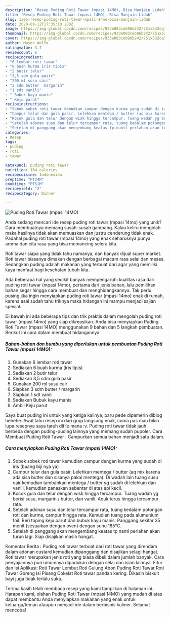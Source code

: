 ```yaml
---
description: "Resep Puding Roti Tawar (mpasi 14MO), Bisa Manjain Lidah"
title: "Resep Puding Roti Tawar (mpasi 14MO), Bisa Manjain Lidah"
slug: 1305-resep-puding-roti-tawar-mpasi-14mo-bisa-manjain-lidah
date: 2020-09-12T17:35:10.280Z
image: https://img-global.cpcdn.com/recipes/933e083ceb96b242/751x532cq70/puding-roti-tawar-mpasi-14mo-foto-resep-utama.jpg
thumbnail: https://img-global.cpcdn.com/recipes/933e083ceb96b242/751x532cq70/puding-roti-tawar-mpasi-14mo-foto-resep-utama.jpg
cover: https://img-global.cpcdn.com/recipes/933e083ceb96b242/751x532cq70/puding-roti-tawar-mpasi-14mo-foto-resep-utama.jpg
author: Mason Wolfe
ratingvalue: 3.7
reviewcount: 6
recipeingredient:
- "6 lembar roti tawar"
- "6 buah kurma iris tipis"
- "2 butir telur"
- "3,5 sdm gula pasir"
- "200 ml susu cair"
- "3 sdm butter  margarin"
- "1 sdt vanili"
- " Bubuk kayu manis"
- " Keju parut"
recipeinstructions:
- "Sobek sobek roti tawar kemudian campur dengan kurma yang sudah di iris (buang biji nya ya)"
- "Campur telur dan gula pasir. Lelehkan mentega / butter (aq mix karena ada sisa butter dan sisanya pakai mentega). Di wadah lain tuang susu cair kemudian tambahkan mentega / butter yg sudah di lelehkan dan vanili, kemudian panaskan sebentar di atas api kecil."
- "Kocok gula dan telur dengan wisk hingga tercampur. Tuang wadah yg berisi susu, margarin / butter, dan vanili. Aduk terus hingga tercampur rata."
- "Setelah adonan susu dan telur tercampur rata, tuang kedalam potongan roti dan kurma, campur hingga rata. Kemudian tuang pada alumunium foil. Beri toping keju parut dan bubuk kayu manis. Panggang sekitar 35 menit (sesuaikan dengan oven) dengan suhu 185°C."
- "Setelah di panggang akan mengembang keatas tp nanti perlahan akan turun lagi. Siap disajikan masih hangat."
categories:
- Resep
tags:
- puding
- roti
- tawar

katakunci: puding roti tawar 
nutrition: 164 calories
recipecuisine: Indonesian
preptime: "PT24M"
cooktime: "PT51M"
recipeyield: "2"
recipecategory: Dinner

---
```



![Puding Roti Tawar (mpasi 14MO)](https://img-global.cpcdn.com/recipes/933e083ceb96b242/751x532cq70/puding-roti-tawar-mpasi-14mo-foto-resep-utama.jpg)

Anda sedang mencari ide resep puding roti tawar (mpasi 14mo) yang unik? Cara membuatnya memang susah-susah gampang. Kalau keliru mengolah maka hasilnya tidak akan memuaskan dan justru cenderung tidak enak. Padahal puding roti tawar (mpasi 14mo) yang enak seharusnya punya aroma dan cita rasa yang bisa memancing selera kita.

Roti tawar siapa yang tidak tahu namanya, dan banyak dijual super market. Roti tawar biasanya dimakan dengan berbagai macam rasa selai dan meses. Sedangkan puding adalah makanan yang terbuat dari agar yang memiliki kaya manfaat bagi kesehatan tubuh kita.

Ada beberapa hal yang sedikit banyak mempengaruhi kualitas rasa dari puding roti tawar (mpasi 14mo), pertama dari jenis bahan, lalu pemilihan bahan segar hingga cara membuat dan menghidangkannya. Tak perlu pusing jika ingin menyiapkan puding roti tawar (mpasi 14mo) enak di rumah, karena asal sudah tahu triknya maka hidangan ini mampu menjadi sajian spesial.


Di bawah ini ada beberapa tips dan trik praktis dalam mengolah puding roti tawar (mpasi 14mo) yang siap dikreasikan. Anda bisa menyiapkan Puding Roti Tawar (mpasi 14MO) menggunakan 9 bahan dan 5 langkah pembuatan. Berikut ini cara dalam membuat hidangannya.

<!--inarticleads1-->

##### Bahan-bahan dan bumbu yang diperlukan untuk pembuatan Puding Roti Tawar (mpasi 14MO):

1. Gunakan 6 lembar roti tawar
1. Sediakan 6 buah kurma (iris tipis)
1. Sediakan 2 butir telur
1. Sediakan 3,5 sdm gula pasir
1. Gunakan 200 ml susu cair
1. Siapkan 3 sdm butter / margarin
1. Siapkan 1 sdt vanili
1. Sediakan  Bubuk kayu manis
1. Ambil  Keju parut


Saya buat puding ini untuk yang ketiga kalinya, baru pede dipamerin diblog hehehe. Awal tahu resep ini dari grup langsung enak, cuma pas mau bikin lupa resepnya saya taruh difile mana :v. Puding roti tawar tidak jauh berbeda dengan puding-puding lainnya yang memang sudah pupoler. Cara Membuat Puding Roti Tawar : Campurkan semua bahan menjadi satu dalam. 

<!--inarticleads2-->

##### Cara menyiapkan Puding Roti Tawar (mpasi 14MO):

1. Sobek sobek roti tawar kemudian campur dengan kurma yang sudah di iris (buang biji nya ya)
1. Campur telur dan gula pasir. Lelehkan mentega / butter (aq mix karena ada sisa butter dan sisanya pakai mentega). Di wadah lain tuang susu cair kemudian tambahkan mentega / butter yg sudah di lelehkan dan vanili, kemudian panaskan sebentar di atas api kecil.
1. Kocok gula dan telur dengan wisk hingga tercampur. Tuang wadah yg berisi susu, margarin / butter, dan vanili. Aduk terus hingga tercampur rata.
1. Setelah adonan susu dan telur tercampur rata, tuang kedalam potongan roti dan kurma, campur hingga rata. Kemudian tuang pada alumunium foil. Beri toping keju parut dan bubuk kayu manis. Panggang sekitar 35 menit (sesuaikan dengan oven) dengan suhu 185°C.
1. Setelah di panggang akan mengembang keatas tp nanti perlahan akan turun lagi. Siap disajikan masih hangat.


Komentar Berita : Puding roti tawar terbuat dari roti tawar yang direndam dalam adonan custard kemudian dipanggang dan disajikan selagi hangat. Roti tawar merupakan jenis roti yang biasa dibeli dalam jumlah banyak. Cara penyajiannya pun umumnya dipadukan dengan selai dan isian lainnya. Fitur dan Isi Aplikasi: Roti Tawar Lembut Roti Gulung Abon Puding Roti Tawar Roti Tawar Goreng Isi Pisang Cokelat Roti tawar pandan kering. Dikasih biskuit bayi juga tidak terlalu suka. 

Terima kasih telah membaca resep yang kami tampilkan di halaman ini. Harapan kami, olahan Puding Roti Tawar (mpasi 14MO) yang mudah di atas dapat membantu Anda menyiapkan makanan yang enak untuk keluarga/teman ataupun menjadi ide dalam berbisnis kuliner. Selamat mencoba!
